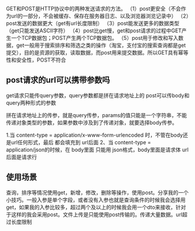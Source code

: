 GET和POST是HTTP协议中的两种发送请求的方法。
（1）post更安全（不会作为url的一部分，不会被缓存、保存在服务器日志、以及浏览器浏览记录中）
（2）post发送的数据更大（get有url长度限制）
（3）post能发送更多的数据类型（get只能发送ASCII字符）
（4）post比get慢，get和post请求的过程中GET产生一个TCP数据包；POST产生两个TCP数据包。
（5）post用于修改和写入数据，get一般用于搜索排序和筛选之类的操作（淘宝，支付宝的搜索查询都是get提交），目的是资源的获取，读取数据，而post用来提交数据。所以GET具有幂等性和安全性，POST不符合


## post请求的url可以携带参数吗
get请求只能传query参数，query参数都是拼在请求地址上的
post可以传body和query两种形式的参数

拼在请求地址上的传参，就是query传参，params的值只能是一个字符串，不能传递对象类型的参数，如果参数中涉及到了传递对象，就要选择body传参。

1.当 content-type = application/x-www-form-urlencoded 时，不管在body还是url任何形式，最后
	都会填充到 url后面
2、当 content-type = application/json的时候，在 body里面 只能用 json格式，body里面是请求体
	url后面是请求行


## 使用场景
查询，排序等情况使用get，新增，修改，删除等操作，使用post。分享我的一个小技巧。一般入参是单个字段，或者没有入参也就是查询条件的时候我会选择用get，如果我的入参比较多，超过两个及以上的时候我会用一个dto来接收，针对于这样的我会采用post。文件上传是只能使用post传输的。传递大量数据。url超过长度限制